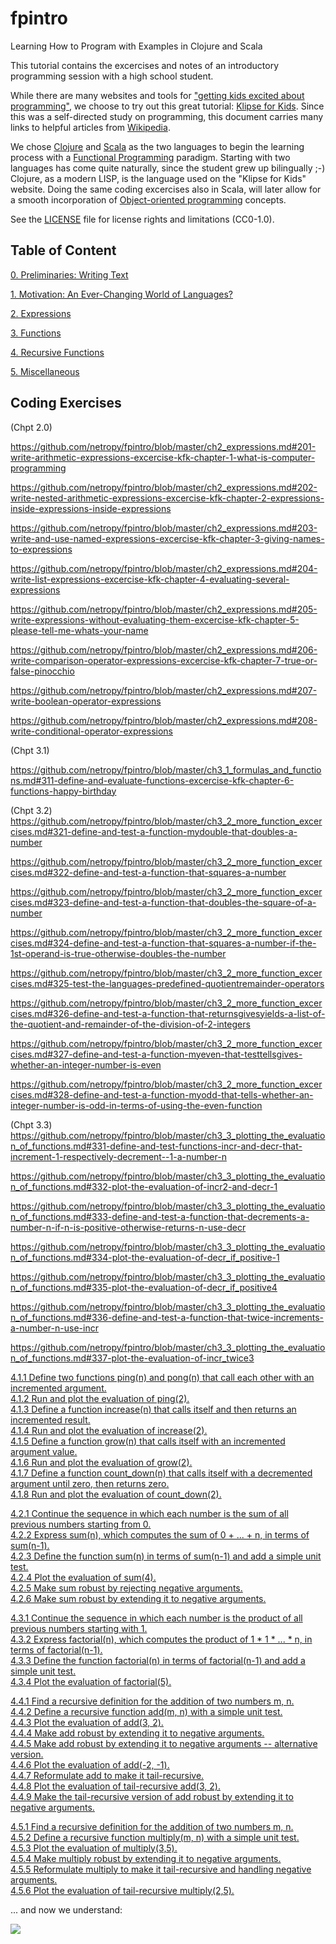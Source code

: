 # fpintro
Learning How to Program with Examples in Clojure and Scala

This tutorial contains the excercises and notes of an introductory programming session with a high school student.

While there are many websites and tools for ["getting kids excited about programming"](https://www.makeuseof.com/tag/10-tools-to-get-kids-excited-about-programming), we choose to try out this great tutorial: [Klipse for Kids](http://kids.klipse.tech).  Since this was a self-directed study on programming, this document carries many links to helpful articles from [Wikipedia](https://www.wikipedia.org/).

We chose [Clojure](https://clojure.org) and [Scala](https://www.scala-lang.org) as the two languages to begin the learning process with a [Functional Programming](https://en.wikipedia.org/wiki/Functional_programming) paradigm.  Starting with two languages has come quite naturally, since the student grew up bilingually ;-)  Clojure, as a modern LISP, is the language used on the "Klipse for Kids" website.  Doing the same coding excercises also in Scala, will later allow for a smooth incorporation of [Object-oriented programming](https://en.wikipedia.org/wiki/Object-oriented_programming) concepts.

See the [LICENSE](License.txt) file for license rights and limitations (CC0-1.0).

## Table of Content

[0. Preliminaries: Writing Text](ch0_preliminaries.md)

[1. Motivation: An Ever-Changing World of Languages?](ch1_motivation.md)

[2. Expressions](ch2_expressions.md)

[3. Functions](ch3_0_functions.md)

[4. Recursive Functions](ch4_0_recursive_functions.md)

[5. Miscellaneous](ch5_miscellaneous.md)

## Coding Exercises


(Chpt 2.0)

https://github.com/netropy/fpintro/blob/master/ch2_expressions.md#201-write-arithmetic-expressions-excercise-kfk-chapter-1-what-is-computer-programming

https://github.com/netropy/fpintro/blob/master/ch2_expressions.md#202-write-nested-arithmetic-expressions-excercise-kfk-chapter-2-expressions-inside-expressions-inside-expressions

https://github.com/netropy/fpintro/blob/master/ch2_expressions.md#203-write-and-use-named-expressions-excercise-kfk-chapter-3-giving-names-to-expressions

https://github.com/netropy/fpintro/blob/master/ch2_expressions.md#204-write-list-expressions-excercise-kfk-chapter-4-evaluating-several-expressions

https://github.com/netropy/fpintro/blob/master/ch2_expressions.md#205-write-expressions-without-evaluating-them-excercise-kfk-chapter-5-please-tell-me-whats-your-name

https://github.com/netropy/fpintro/blob/master/ch2_expressions.md#206-write-comparison-operator-expressions-excercise-kfk-chapter-7-true-or-false-pinocchio

https://github.com/netropy/fpintro/blob/master/ch2_expressions.md#207-write-boolean-operator-expressions

https://github.com/netropy/fpintro/blob/master/ch2_expressions.md#208-write-conditional-operator-expressions

(Chpt 3.1)

https://github.com/netropy/fpintro/blob/master/ch3_1_formulas_and_functions.md#311-define-and-evaluate-functions-excercise-kfk-chapter-6-functions-happy-birthday

(Chpt 3.2)
https://github.com/netropy/fpintro/blob/master/ch3_2_more_function_excercises.md#321-define-and-test-a-function-mydouble-that-doubles-a-number

https://github.com/netropy/fpintro/blob/master/ch3_2_more_function_excercises.md#322-define-and-test-a-function-that-squares-a-number

https://github.com/netropy/fpintro/blob/master/ch3_2_more_function_excercises.md#323-define-and-test-a-function-that-doubles-the-square-of-a-number

https://github.com/netropy/fpintro/blob/master/ch3_2_more_function_excercises.md#324-define-and-test-a-function-that-squares-a-number-if-the-1st-operand-is-true-otherwise-doubles-the-number

https://github.com/netropy/fpintro/blob/master/ch3_2_more_function_excercises.md#325-test-the-languages-predefined-quotientremainder-operators

https://github.com/netropy/fpintro/blob/master/ch3_2_more_function_excercises.md#326-define-and-test-a-function-that-returnsgivesyields-a-list-of-the-quotient-and-remainder-of-the-division-of-2-integers

https://github.com/netropy/fpintro/blob/master/ch3_2_more_function_excercises.md#327-define-and-test-a-function-myeven-that-testtellsgives-whether-an-integer-number-is-even

https://github.com/netropy/fpintro/blob/master/ch3_2_more_function_excercises.md#328-define-and-test-a-function-myodd-that-tells-whether-an-integer-number-is-odd-in-terms-of-using-the-even-function

(Chpt 3.3)
https://github.com/netropy/fpintro/blob/master/ch3_3_plotting_the_evaluation_of_functions.md#331-define-and-test-functions-incr-and-decr-that-increment-1-respectively-decrement--1-a-number-n

https://github.com/netropy/fpintro/blob/master/ch3_3_plotting_the_evaluation_of_functions.md#332-plot-the-evaluation-of-incr2-and-decr-1

https://github.com/netropy/fpintro/blob/master/ch3_3_plotting_the_evaluation_of_functions.md#333-define-and-test-a-function-that-decrements-a-number-n-if-n-is-positive-otherwise-returns-n-use-decr

https://github.com/netropy/fpintro/blob/master/ch3_3_plotting_the_evaluation_of_functions.md#334-plot-the-evaluation-of-decr_if_positive-1

https://github.com/netropy/fpintro/blob/master/ch3_3_plotting_the_evaluation_of_functions.md#335-plot-the-evaluation-of-decr_if_positive4

https://github.com/netropy/fpintro/blob/master/ch3_3_plotting_the_evaluation_of_functions.md#336-define-and-test-a-function-that-twice-increments-a-number-n-use-incr

https://github.com/netropy/fpintro/blob/master/ch3_3_plotting_the_evaluation_of_functions.md#337-plot-the-evaluation-of-incr_twice3




[4.1.1 Define two functions ping(n) and pong(n) that call each other with an incremented argument.](ch4_1_recursive_calls.md#411-define-two-functions-pingn-and-pongn-that-call-each-other-with-an-incremented-argument)\
[4.1.2 Run and plot the evaluation of ping(2).](ch4_1_recursive_calls.md#412-run-and-plot-the-evaluation-of-ping2)\
[4.1.3 Define a function increase(n) that calls itself and then returns an incremented result.](ch4_1_recursive_calls.md#413-define-a-function-increasen-that-calls-itself-and-then-returns-an-incremented-result)\
[4.1.4 Run and plot the evaluation of increase(2).](ch4_1_recursive_calls.md#414-run-and-plot-the-evaluation-of-increase2)\
[4.1.5 Define a function grow(n) that calls itself with an incremented argument value.](ch4_1_recursive_calls.md#415-define-a-function-grown-that-calls-itself-with-an-incremented-argument-value)\
[4.1.6 Run and plot the evaluation of grow(2).](ch4_1_recursive_calls.md#416-run-and-plot-the-evaluation-of-grow2)\
[4.1.7 Define a function count_down(n) that calls itself with a decremented argument until zero, then returns zero.](ch4_1_recursive_calls.md#417-define-a-function-count_downn-that-calls-itself-with-a-decremented-argument-until-zero-then-returns-zero)\
[4.1.8 Run and plot the evaluation of count_down(2).](ch4_1_recursive_calls.md#418-run-and-plot-the-evaluation-of-count_down2)


[4.2.1 Continue the sequence in which each number is the sum of all previous numbers starting from 0.](ch4_2_recursive_sum.md#421-continue-the-sequence-in-which-each-number-is-the-sum-of-all-previous-numbers-starting-from-0)\
[4.2.2 Express sum(n), which computes the sum of 0 + ... + n, in terms of sum(n-1).](ch4_2_recursive_sum.md#422-express-sumn-which-computes-the-sum-of-0----n-in-terms-of-sumn-1)\
[4.2.3 Define the function sum(n) in terms of sum(n-1) and add a simple unit test.](ch4_2_recursive_sum.md#423-define-the-function-sumn-in-terms-of-sumn-1-and-add-a-simple-unit-test)\
[4.2.4 Plot the evaluation of sum(4).](ch4_2_recursive_sum.md#424-plot-the-evaluation-of-sum4)\
[4.2.5 Make sum robust by rejecting negative arguments.](ch4_2_recursive_sum.md#425-make-sum-robust-by-rejecting-negative-arguments)\
[4.2.6 Make sum robust by extending it to negative arguments.](ch4_2_recursive_sum.md#426-make-sum-robust-by-extending-it-to-negative-arguments)

[4.3.1 Continue the sequence in which each number is the product of all previous numbers starting with 1.](ch4_3_recursive_factorial.md#431-continue-the-sequence-in-which-each-number-is-the-product-of-all-previous-numbers-starting-with-1)\
[4.3.2 Express factorial(n), which computes the product of 1 * 1 * ... * n, in terms of factorial(n-1).](ch4_3_recursive_factorial.md#432-express-factorialn-which-computes-the-product-of-1--1----n-in-terms-of-factorialn-1)\
[4.3.3 Define the function factorial(n) in terms of factorial(n-1) and add a simple unit test.](ch4_3_recursive_factorial.md#433-define-the-function-factorialn-in-terms-of-factorialn-1-and-add-a-simple-unit-test)\
[4.3.4 Plot the evaluation of factorial(5).](ch4_3_recursive_factorial.md#434-plot-the-evaluation-of-factorial5)

[4.4.1 Find a recursive definition for the addition of two numbers m, n.](https://github.com/netropy/fpintro/blob/master/ch4_4_recursive_add.md#441-find-a-recursive-definition-for-the-addition-of-two-numbers-m-n)\
[4.4.2 Define a recursive function add(m, n) with a simple unit test.](ch4_4_recursive_add.md#442-define-a-recursive-function-addm-n-with-a-simple-unit-test)\
[4.4.3 Plot the evaluation of add(3, 2).](ch4_4_recursive_add.md#443-plot-the-evaluation-of-add3-2)\
[4.4.4 Make add robust by extending it to negative arguments.](ch4_4_recursive_add.md#444-make-add-robust-by-extending-it-to-negative-arguments)\
[4.4.5 Make add robust by extending it to negative arguments -- alternative version.](ch4_4_recursive_add.md#445-make-add-robust-by-extending-it-to-negative-arguments----alternative-version)\
[4.4.6 Plot the evaluation of add(-2, -1).](ch4_4_recursive_add.md#446-plot-the-evaluation-of-add-2--1)\
[4.4.7 Reformulate add to make it tail-recursive.](ch4_4_recursive_add.md#447-reformulate-add-to-make-it-tail-recursive)\
[4.4.8 Plot the evaluation of tail-recursive add(3, 2).](ch4_4_recursive_add.md#448-plot-the-evaluation-of-tail-recursive-add3-2)\
[4.4.9 Make the tail-recursive version of add robust by extending it to negative arguments.](ch4_4_recursive_add.md#449-make-the-tail-recursive-version-of-add-robust-by-extending-it-to-negative-arguments)


[4.5.1 Find a recursive definition for the addition of two numbers m, n.](ch4_5_recursive_multiply.md#451-find-a-recursive-definition-for-the-addition-of-two-numbers-m-n)\
[4.5.2 Define a recursive function multiply(m, n) with a simple unit test.](ch4_5_recursive_multiply.md#452-define-a-recursive-function-multiplym-n-with-a-simple-unit-test)\
[4.5.3 Plot the evaluation of multiply(3,5).](ch4_5_recursive_multiply.md#453-plot-the-evaluation-of-multiply35)\
[4.5.4 Make multiply robust by extending it to negative arguments.](https://github.com/netropy/fpintro/blob/master/ch4_5_recursive_multiply.md#454-make-multiply-robust-by-extending-it-to-negative-arguments)\
[4.5.5 Reformulate multiply to make it tail-recursive and handling negative arguments.](ch4_5_recursive_multiply.md#455-reformulate-multiply-to-make-it-tail-recursive-and-handling-negative-arguments)\
[4.5.6 Plot the evaluation of tail-recursive multiply(2,5).](ch4_5_recursive_multiply.md#456-plot-the-evaluation-of-tail-recursive-multiply25)

... and now we understand:

![](https://imgs.xkcd.com/comics/functional_2x.png)
